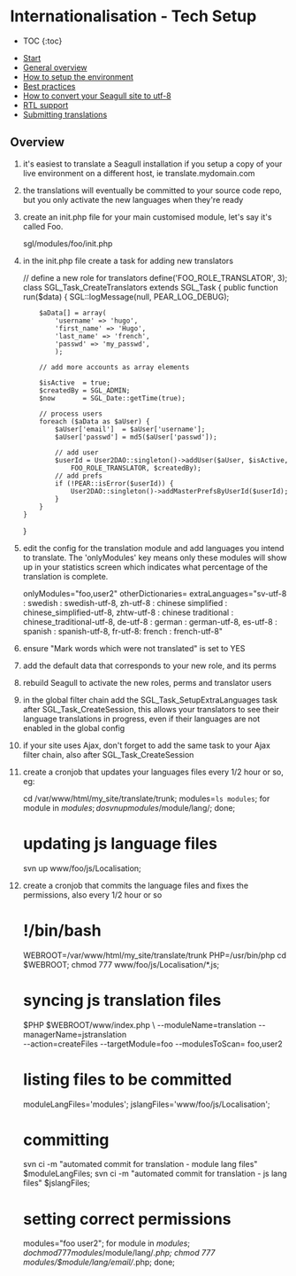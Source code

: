 <!-- Name: Howto/Internationalisation/TechSetup -->
<!-- Version: 3 -->
<!-- Last-Modified: 2009/03/04 10:52:55 -->
<!-- Author: demian -->

# Internationalisation - Tech Setup
* TOC
{:toc}

 - [Start][1]
 - [General overview][2]
 - [How to setup the environment][3]
 - [Best practices][4]
 - [How to convert your Seagull site to utf-8][5]
 - [RTL support][6]
 - [Submitting translations][7]

## Overview
 1. it's easiest to translate a Seagull installation if you setup a copy of your live environment on a different host, ie translate.mydomain.com
 1. the translations will eventually be committed to your source code repo, but you only activate the new languages when they're ready
 1. create an init.php file for your main customised module, let's say it's called Foo.

	sgl/modules/foo/init.php
 1. in the init.php file create a task for adding new translators

	// define a new role for translators
	define('FOO\_ROLE\_TRANSLATOR',    3);
	class SGL\_Task\_CreateTranslators extends SGL\_Task
	{
		public function run($data)
		{
		    SGL::logMessage(null, PEAR_LOG_DEBUG);
		
		    $aData[] = array(
		        'username' => 'hugo',
		        'first_name' => 'Hugo',
		        'last_name' => 'french',
		        'passwd' => 'my_passwd',
		        );
		
		    // add more accounts as array elements
		
		    $isActive  = true;
		    $createdBy = SGL_ADMIN;
		    $now       = SGL_Date::getTime(true);
		
		    // process users
		    foreach ($aData as $aUser) {
		        $aUser['email']  = $aUser['username'];
		        $aUser['passwd'] = md5($aUser['passwd']);
		
		        // add user
		        $userId = User2DAO::singleton()->addUser($aUser, $isActive,
		            FOO_ROLE_TRANSLATOR, $createdBy);
		        // add prefs
		        if (!PEAR::isError($userId)) {
		            User2DAO::singleton()->addMasterPrefsByUserId($userId);
		        }
		    }
		}
	}
 1. edit the config for the translation module and add languages you intend to translate.  The 'onlyModules' key means only these modules will show up in your statistics screen which indicates what percentage of the translation is complete.

	onlyModules="foo,user2"
	otherDictionaries=
	extraLanguages="sv-utf-8 : swedish : swedish-utf-8,
	zh-utf-8 : chinese simplified : chinese\_simplified-utf-8,
	zhtw-utf-8 : chinese traditional : chinese\_traditional-utf-8,
	de-utf-8 : german : german-utf-8,
	es-utf-8 : spanish : spanish-utf-8,
	fr-utf-8: french : french-utf-8"
 1. ensure "Mark words which were not translated" is set to YES
 1. add the default data that corresponds to your new role, and its perms
 1. rebuild Seagull to activate the new roles, perms and translator users
 1. in the global filter chain add the SGL\_Task\_SetupExtraLanguages task after SGL\_Task\_CreateSession, this allows your translators to see their language translations in progress, even if their languages are not enabled in the global config
 1. if your site uses Ajax, don't forget to add the same task to your Ajax filter chain, also after SGL\_Task\_CreateSession
 1. create a cronjob that updates your languages files every 1/2 hour or so, eg:

	cd /var/www/html/my\_site/translate/trunk;
	modules=`ls modules`;
	for module in $modules;
	do
		     svn up modules/$module/lang/;
	done;
	# updating js language files
	svn up www/foo/js/Localisation;
 1. create a cronjob that commits the language files and fixes the permissions, also every 1/2 hour or so

	# !/bin/bash
	WEBROOT=/var/www/html/my\_site/translate/trunk
	PHP=/usr/bin/php
	cd $WEBROOT;
	chmod 777 www/foo/js/Localisation/\*.js;
	# syncing js translation files
	$PHP $WEBROOT/www/index.php \\
		--moduleName=translation --managerName=jstranslation \
		--action=createFiles --targetModule=foo --modulesToScan= foo,user2
	# listing files to be committed
	moduleLangFiles='modules';
	jslangFiles='www/foo/js/Localisation';
	# committing
	svn ci -m "automated commit for translation - module lang files" $moduleLangFiles;
	svn ci -m "automated commit for translation - js lang files" $jslangFiles;
	# setting correct permissions
	modules="foo user2";
	for module in $modules;
	do
		    chmod 777 modules/$module/lang/*.php;
		    chmod 777 modules/$module/lang/email/*.php;
	done;


[1]:	/Howto/Internationalisation.html
[2]:	/Howto/Internationalisation/General.html
[3]:	/Howto/Internationalisation/TechSetup.html
[4]:	/Howto/Internationalisation/TranslationBestPractices.html
[5]:	/Howto/Internationalisation/ConvertingSeagullSitesToUtf8.html
[6]:	/Howto/Internationalisation/HebrewAndRtlLanguages.html
[7]:	/Howto/Internationalisation/SubmittingTranslations.html